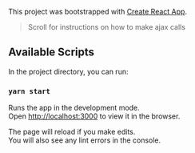 This project was bootstrapped with [Create React App](https://github.com/facebook/create-react-app).

> Scroll for instructions on how to make ajax calls


## Available Scripts

In the project directory, you can run:

### `yarn start`

Runs the app in the development mode.<br>
Open [http://localhost:3000](http://localhost:3000) to view it in the browser.

The page will reload if you make edits.<br>
You will also see any lint errors in the console.
